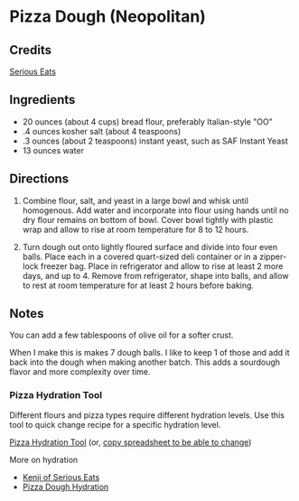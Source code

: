 # Pizza Dough (Neopolitan)

## Credits

[Serious Eats](https://www.seriouseats.com/recipes/2012/07/basic-neapolitan-pizza-dough-recipe.html)

## Ingredients

- 20 ounces (about 4 cups) bread flour, preferably Italian-style "OO"
- .4 ounces kosher salt (about 4 teaspoons)
- .3 ounces (about 2 teaspoons) instant yeast, such as SAF Instant Yeast
- 13 ounces water

## Directions

1. Combine flour, salt, and yeast in a large bowl and whisk until homogenous.
   Add water and incorporate into flour using hands until no dry flour remains
   on bottom of bowl. Cover bowl tightly with plastic wrap and allow to rise at
   room temperature for 8 to 12 hours.

2. Turn dough out onto lightly floured surface and divide into four even balls.
   Place each in a covered quart-sized deli container or in a zipper-lock
   freezer bag. Place in refrigerator and allow to rise at least 2 more days,
   and up to 4. Remove from refrigerator, shape into balls, and allow to rest
   at room temperature for at least 2 hours before baking.

## Notes

You can add a few tablespoons of olive oil for a softer crust.

When I make this is makes 7 dough balls. I like to keep 1 of those and add it
back into the dough when making another batch. This adds a sourdough flavor and
more complexity over time.

### Pizza Hydration Tool

Different flours and pizza types require different hydration levels. Use this tool to quick change recipe for a specific hydration level.

[Pizza Hydration Tool](https://docs.google.com/spreadsheets/d/1o9yhDyZne-0UqaZbaXYM3KzooMtcV4-S0EXuOBrRw3o/edit?usp=sharing) (or, [copy spreadsheet to be able to change](https://docs.google.com/spreadsheets/d/1o9yhDyZne-0UqaZbaXYM3KzooMtcV4-S0EXuOBrRw3o/copy?usp=sharing))

More on hydration
* [Kenji of Serious Eats](https://slice.seriouseats.com/2011/06/the-pizza-lab-on-flour-foams-and-dough.html)
* [Pizza Dough Hydration](https://pizzaotherbread.wordpress.com/2016/02/28/pizza-dough-hydration-trial/)
